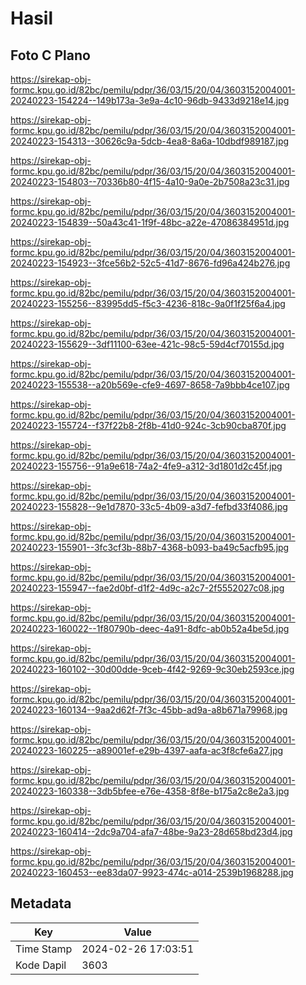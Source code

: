 # Hasil

## Foto C Plano

https://sirekap-obj-formc.kpu.go.id/82bc/pemilu/pdpr/36/03/15/20/04/3603152004001-20240223-154224--149b173a-3e9a-4c10-96db-9433d9218e14.jpg

https://sirekap-obj-formc.kpu.go.id/82bc/pemilu/pdpr/36/03/15/20/04/3603152004001-20240223-154313--30626c9a-5dcb-4ea8-8a6a-10dbdf989187.jpg

https://sirekap-obj-formc.kpu.go.id/82bc/pemilu/pdpr/36/03/15/20/04/3603152004001-20240223-154803--70336b80-4f15-4a10-9a0e-2b7508a23c31.jpg

https://sirekap-obj-formc.kpu.go.id/82bc/pemilu/pdpr/36/03/15/20/04/3603152004001-20240223-154839--50a43c41-1f9f-48bc-a22e-47086384951d.jpg

https://sirekap-obj-formc.kpu.go.id/82bc/pemilu/pdpr/36/03/15/20/04/3603152004001-20240223-154923--3fce56b2-52c5-41d7-8676-fd96a424b276.jpg

https://sirekap-obj-formc.kpu.go.id/82bc/pemilu/pdpr/36/03/15/20/04/3603152004001-20240223-155256--83995dd5-f5c3-4236-818c-9a0f1f25f6a4.jpg

https://sirekap-obj-formc.kpu.go.id/82bc/pemilu/pdpr/36/03/15/20/04/3603152004001-20240223-155629--3df11100-63ee-421c-98c5-59d4cf70155d.jpg

https://sirekap-obj-formc.kpu.go.id/82bc/pemilu/pdpr/36/03/15/20/04/3603152004001-20240223-155538--a20b569e-cfe9-4697-8658-7a9bbb4ce107.jpg

https://sirekap-obj-formc.kpu.go.id/82bc/pemilu/pdpr/36/03/15/20/04/3603152004001-20240223-155724--f37f22b8-2f8b-41d0-924c-3cb90cba870f.jpg

https://sirekap-obj-formc.kpu.go.id/82bc/pemilu/pdpr/36/03/15/20/04/3603152004001-20240223-155756--91a9e618-74a2-4fe9-a312-3d1801d2c45f.jpg

https://sirekap-obj-formc.kpu.go.id/82bc/pemilu/pdpr/36/03/15/20/04/3603152004001-20240223-155828--9e1d7870-33c5-4b09-a3d7-fefbd33f4086.jpg

https://sirekap-obj-formc.kpu.go.id/82bc/pemilu/pdpr/36/03/15/20/04/3603152004001-20240223-155901--3fc3cf3b-88b7-4368-b093-ba49c5acfb95.jpg

https://sirekap-obj-formc.kpu.go.id/82bc/pemilu/pdpr/36/03/15/20/04/3603152004001-20240223-155947--fae2d0bf-d1f2-4d9c-a2c7-2f5552027c08.jpg

https://sirekap-obj-formc.kpu.go.id/82bc/pemilu/pdpr/36/03/15/20/04/3603152004001-20240223-160022--1f80790b-deec-4a91-8dfc-ab0b52a4be5d.jpg

https://sirekap-obj-formc.kpu.go.id/82bc/pemilu/pdpr/36/03/15/20/04/3603152004001-20240223-160102--30d00dde-9ceb-4f42-9269-9c30eb2593ce.jpg

https://sirekap-obj-formc.kpu.go.id/82bc/pemilu/pdpr/36/03/15/20/04/3603152004001-20240223-160134--9aa2d62f-7f3c-45bb-ad9a-a8b671a79968.jpg

https://sirekap-obj-formc.kpu.go.id/82bc/pemilu/pdpr/36/03/15/20/04/3603152004001-20240223-160225--a89001ef-e29b-4397-aafa-ac3f8cfe6a27.jpg

https://sirekap-obj-formc.kpu.go.id/82bc/pemilu/pdpr/36/03/15/20/04/3603152004001-20240223-160338--3db5bfee-e76e-4358-8f8e-b175a2c8e2a3.jpg

https://sirekap-obj-formc.kpu.go.id/82bc/pemilu/pdpr/36/03/15/20/04/3603152004001-20240223-160414--2dc9a704-afa7-48be-9a23-28d658bd23d4.jpg

https://sirekap-obj-formc.kpu.go.id/82bc/pemilu/pdpr/36/03/15/20/04/3603152004001-20240223-160453--ee83da07-9923-474c-a014-2539b1968288.jpg


## Metadata

| Key        | Value               |
| ---------- | ------------------- |
| Time Stamp | 2024-02-26 17:03:51 |
| Kode Dapil | 3603                |



